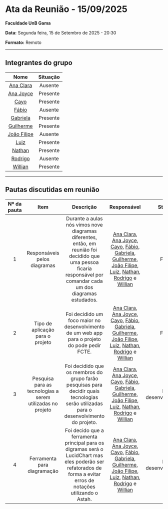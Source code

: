 # Ata da Reunião - 15/09/2025

**Faculdade UnB Gama**  

**Data:** Segunda feira, 15 de Setembro de 2025 - 20:30

**Formato:** Remoto

---

## Integrantes do grupo

| Nome | Situação|
|:----:|:-------:|
| [Ana Clara](https://github.com/anabborges) | Ausente |
| [Ana Joyce](https://github.com/anajoyceamorim) | Presente |
| [Cayo](https://github.com/Cayoalencar) | Presente |
| [Fábio](https://github.com/fabinsz) | Ausente |
| [Gabriela](https://github.com/gaubiela) | Presente |
| [Guilherme](https://github.com/storch7) | Presente |
| [João Filipe](https://github.com/Joao151104) | Ausente |
| [Luiz](https://github.com/luizfaria1989) | Presente |
| [Nathan](https://github.com/Nathan-bs) | Presente |
| [Rodrigo](https://github.com/rodrigoFAmaral) | Ausente |
| [Willian](https://github.com/Wooo589) | Presente |

---

## Pautas discutidas em reunião

| Nº da pauta | Item                        | Descrição                                                                                     | Responsável                    | Status              |
|:-----------:|:---------------------------:|:---------------------------------------------------------------------------------------------:|:------------------------------:|:-------------------:|
| 1 | Responsáveis pelos diagramas | Durante a aulas nós vimos nove diagramas diferentes, então, em reunião foi decidido que uma pessoa ficaria responsável por comandar cada um dos diagramas estudados. | [Ana Clara](https://github.com/anabborges), [Ana Joyce](https://github.com/anajoyceamorim), [Cayo](https://github.com/Cayoalencar), [Fábio](https://github.com/fabinsz), [Gabriela](https://github.com/gaubiela), [Guilherme](https://github.com/storch7), [João Filipe](https://github.com/Joao151104), [Luiz](https://github.com/luizfaria1989), [Nathan](https://github.com/Nathan-bs), [Rodrigo](https://github.com/rodrigoFAmaral) e [Willian](https://github.com/Wooo589) | Feito |
| 2 | Tipo de aplicação para o projeto | Foi decidido um foco maior no desenvolvimento de um web app para o projeto do pode pedir FCTE. | [Ana Clara](https://github.com/anabborges), [Ana Joyce](https://github.com/anajoyceamorim), [Cayo](https://github.com/Cayoalencar), [Fábio](https://github.com/fabinsz), [Gabriela](https://github.com/gaubiela), [Guilherme](https://github.com/storch7), [João Filipe](https://github.com/Joao151104), [Luiz](https://github.com/luizfaria1989), [Nathan](https://github.com/Nathan-bs), [Rodrigo](https://github.com/rodrigoFAmaral) e [Willian](https://github.com/Wooo589) | Feito |
| 3 | Pesquisa para as tecnologias a serem utilizadas no projeto | Foi decidido que os membros do grupo farão pesquisas para decidir quais tecnologias serão utilizadas para o desenvolvimento do projeto. |[Ana Clara](https://github.com/anabborges), [Ana Joyce](https://github.com/anajoyceamorim), [Cayo](https://github.com/Cayoalencar), [Fábio](https://github.com/fabinsz), [Gabriela](https://github.com/gaubiela), [Guilherme](https://github.com/storch7), [João Filipe](https://github.com/Joao151104), [Luiz](https://github.com/luizfaria1989), [Nathan](https://github.com/Nathan-bs), [Rodrigo](https://github.com/rodrigoFAmaral) e [Willian](https://github.com/Wooo589) | Em desenvolvimento |
| 4 | Ferramenta para diagramação | Foi decido que a ferramenta principal para os digramas será o LucidChart mas eles poderão ser refatorados de forma a evitar erros de notações utilizando o Astah. | [Ana Clara](https://github.com/anabborges), [Ana Joyce](https://github.com/anajoyceamorim), [Cayo](https://github.com/Cayoalencar), [Fábio](https://github.com/fabinsz), [Gabriela](https://github.com/gaubiela), [Guilherme](https://github.com/storch7), [João Filipe](https://github.com/Joao151104), [Luiz](https://github.com/luizfaria1989), [Nathan](https://github.com/Nathan-bs), [Rodrigo](https://github.com/rodrigoFAmaral) e [Willian](https://github.com/Wooo589) | Em desenvolvimento |
